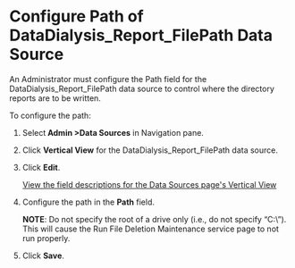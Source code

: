 # Configure Path of DataDialysis\_Report\_FilePath Data Source

An Administrator must configure the Path field for the
DataDialysis\_Report\_FilePath data source to control where the
directory reports are to be written.

To configure the path:

1.  Select<span style="font-weight: bold;"> Admin
    \></span><span style="font-weight: bold;">Data Sources</span> in
    Navigation pane.

2.  Click <span style="font-weight: bold;">Vertical View</span> for the
    DataDialysis\_Report\_FilePath data source.

3.  Click <span style="font-weight: bold;">Edit</span>.
    
    [View the field descriptions for the Data Sources page's Vertical
    View](../../../Platform/Sys_Admin/Page_Desc/Data_Sources_HSysAdmi.htm#Data_Sources_V_All_Tabs)

4.  Configure the path in the
    <span style="font-weight: bold;">Path</span> field.
    
    **NOTE**: Do not specify the root of a drive only (i.e., do not
    specify “C:\\”). This will cause the Run File Deletion Maintenance
    service page to not run properly.

5.  Click <span style="font-weight: bold;">Save</span>.

